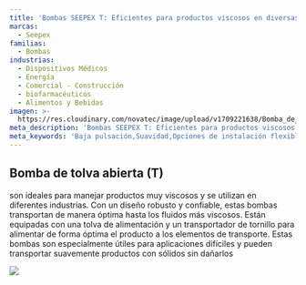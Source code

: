 ```yaml
---
title: 'Bombas SEEPEX T: Eficientes para productos viscosos en diversas industrias'
marcas:
  - Seepex
familias:
  - Bombas
industrias:
  - Dispositivos Médicos
  - Energía
  - Comercial - Construcción
  - biofarmacéuticos
  - Alimentos y Bebidas
imagen: >-
  https://res.cloudinary.com/novatec/image/upload/v1709221638/Bomba_de_tolva_abierta_T_seepex_dyloet.png
meta_description: 'Bombas SEEPEX T: Eficientes para productos viscosos en diversas industrias'
meta_keywords: 'Baja pulsación,Suavidad,Opciones de instalación flexibles,Compatibilidad'
---
```


## Bomba de tolva abierta (T)

son ideales para manejar productos muy viscosos y se utilizan en diferentes industrias. Con un diseño robusto y confiable, estas bombas transportan de manera óptima hasta los fluidos más viscosos. Están equipadas con una tolva de alimentación y un transportador de tornillo para alimentar de forma óptima el producto a los elementos de transporte. Estas bombas son especialmente útiles para aplicaciones difíciles y pueden transportar suavemente productos con sólidos sin dañarlos

![](https://res.cloudinary.com/novatec/image/upload/v1709221638/Bomba_de_tolva_abierta_T_seepex_dyloet.png)
